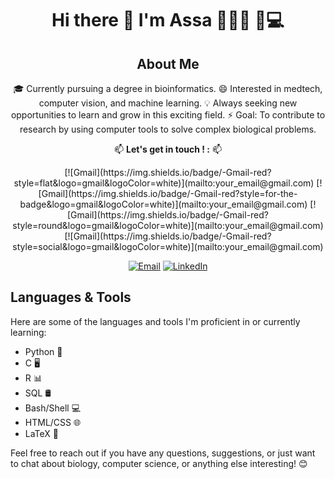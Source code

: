 <div align="center">

# Hi there 👋 I'm Assa 👩🏿‍🎓 🧬💻

## About Me

🎓 Currently pursuing a degree in bioinformatics.
 😄 Interested in medtech, computer vision, and machine learning.
 💡 Always seeking new opportunities to learn and grow in this exciting field.
 ⚡ Goal: To contribute to research by using computer tools to solve complex biological problems.

📫 **Let's get in touch ! :**  📫
</div>

<div align="center">
[![Gmail](https://img.shields.io/badge/-Gmail-red?style=flat&logo=gmail&logoColor=white)](mailto:your_email@gmail.com)
[![Gmail](https://img.shields.io/badge/-Gmail-red?style=for-the-badge&logo=gmail&logoColor=white)](mailto:your_email@gmail.com)
[![Gmail](https://img.shields.io/badge/-Gmail-red?style=round&logo=gmail&logoColor=white)](mailto:your_email@gmail.com)
[![Gmail](https://img.shields.io/badge/-Gmail-red?style=social&logo=gmail&logoColor=white)](mailto:your_email@gmail.com)



[![Email](https://img.shields.io/badge/-Email-red?style=flat-square&logo=gmail)](mailto:assadiabirapro@gmail.com)
[![LinkedIn](https://img.shields.io/badge/-LinkedIn-blue?style=flat-square&logo=linkedin&logoColor=white)](https://www.linkedin.com/in/assadiabira/)
</div>

## Languages & Tools

Here are some of the languages and tools I'm proficient in or currently learning:

- Python 🐍
- C 🖥️
- R 📊
- SQL 🛢️
- Bash/Shell 💻
- HTML/CSS 🌐
- LaTeX 📝 

Feel free to reach out if you have any questions, suggestions, or just want to chat about biology, computer science, or anything else interesting! 😊

